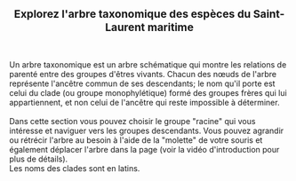 <h1 style="font-size:2vw;text-align:center">Explorez l'arbre taxonomique des espèces du Saint-Laurent maritime</h1>
<br><br>
Un arbre taxonomique est un arbre schématique qui montre les relations de parenté entre des groupes d'êtres vivants.
 Chacun des nœuds de l'arbre représente l'ancêtre commun de ses descendants; le nom qu'il porte est celui du clade (ou groupe monophylétique) formé des groupes frères qui lui appartiennent, et non celui de l'ancêtre qui reste impossible à déterminer.
<br><br>
Dans cette section vous pouvez choisir le groupe "racine" qui vous intéresse et naviguer vers les groupes descendants. Vous pouvez agrandir ou rétrécir l'arbre au besoin à l'aide de la "molette" de votre souris et également déplacer l'arbre dans la page (voir la vidéo d'introduction pour plus de détails).
<br>
Les noms des clades sont en latins.
<br><br><br>
